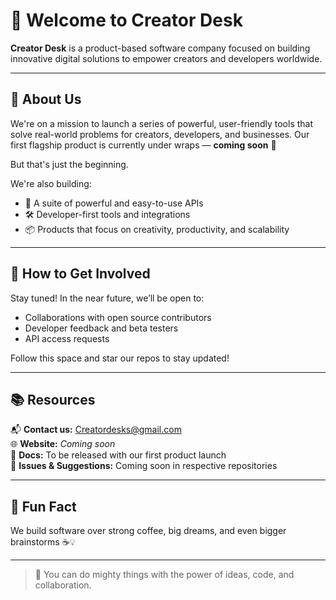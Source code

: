# 👋 Welcome to Creator Desk

**Creator Desk** is a product-based software company focused on building innovative digital solutions to empower creators and developers worldwide.

---

## 🚀 About Us

We're on a mission to launch a series of powerful, user-friendly tools that solve real-world problems for creators, developers, and businesses. Our first flagship product is currently under wraps — **coming soon** 👀

But that's just the beginning.

We're also building:

- 🧩 A suite of powerful and easy-to-use APIs
- 🛠️ Developer-first tools and integrations
- 📦 Products that focus on creativity, productivity, and scalability

---

## 🤝 How to Get Involved

Stay tuned! In the near future, we’ll be open to:

- Collaborations with open source contributors
- Developer feedback and beta testers
- API access requests

Follow this space and star our repos to stay updated!

---

## 📚 Resources

📬 **Contact us:** [Creatordesks@gmail.com](mailto:Creatordesks@gmail.com)  
🌐 **Website:** _Coming soon_  
📝 **Docs:** To be released with our first product launch  
🐛 **Issues & Suggestions:** Coming soon in respective repositories

---

## 🍳 Fun Fact

We build software over strong coffee, big dreams, and even bigger brainstorms ☕💡

---

> 🧙 You can do mighty things with the power of ideas, code, and collaboration.

